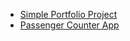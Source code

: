 - [Simple Portfolio Project](https://simple-portfolio-scri-challenge.netlify.app/)
- [Passenger Counter App](https://app.netlify.com/sites/passenger-counter-app-dot-js)
